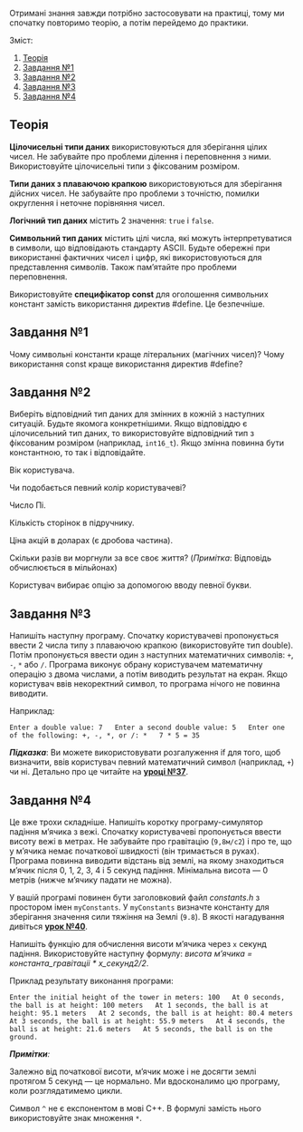 
Отримані знання завжди потрібно застосовувати на практиці, тому ми спочатку повторимо теорію, а потім перейдемо до практики.

Зміст:

1.  [Теорія](https://acode.com.ua/glava-2-pidsumkovyj-test/#toc-0)
2.  [Завдання №1](https://acode.com.ua/glava-2-pidsumkovyj-test/#toc-1)
3.  [Завдання №2](https://acode.com.ua/glava-2-pidsumkovyj-test/#toc-2)
4.  [Завдання №3](https://acode.com.ua/glava-2-pidsumkovyj-test/#toc-3)
5.  [Завдання №4](https://acode.com.ua/glava-2-pidsumkovyj-test/#toc-4)

## Теорія

**Цілочисельні типи даних**  використовуються для зберігання цілих чисел. Не забувайте про проблеми ділення і переповнення з ними. Використовуйте цілочисельні типи з фіксованим розміром.

**Типи даних з плаваючою крапкою** використовуються для зберігання дійсних чисел. Не забувайте про проблеми з точністю, помилки округлення і неточне порівняння чисел.

**Логічний тип даних** містить 2 значення:  `true`  і  `false`.

**Символьний тип даних**  містить цілі числа, які можуть інтерпретуватися в символи, що відповідають стандарту ASCII. Будьте обережні при використанні фактичних чисел і цифр, які використовуються для представлення символів. Також пам’ятайте про проблеми переповнення.

Використовуйте  **специфікатор const**  для оголошення символьних констант замість використання директив #define. Це безпечніше.  

## Завдання №1

Чому символьні константи краще літеральних (магічних чисел)? Чому використання const краще використання директив #define?

## Завдання №2

Виберіть відповідний тип даних для змінних в кожній з наступних ситуацій. Будьте якомога конкретнішими. Якщо відповіддю є цілочисельний тип даних, то використовуйте відповідний тип з фіксованим розміром (наприклад,  `int16_t`). Якщо змінна повинна бути константною, то так і відповідайте.

Вік користувача.

Чи подобається певний колір користувачеві?

Число Пі.

Кількість сторінок в підручнику.

Ціна акцій в доларах (є дробова частина).

Скільки разів ви моргнули за все своє життя? (_Примітка_: Відповідь обчислюється в мільйонах)

Користувач вибирає опцію за допомогою вводу певної букви.

## Завдання №3

Напишіть наступну програму. Спочатку користувачеві пропонується ввести 2 числа типу з плаваючою крапкою (використовуйте тип double). Потім пропонується ввести один з наступних математичних символів:  `+`,  `-`,  `*`  або  `/`. Програма виконує обрану користувачем математичну операцію з двома числами, а потім виводить результат на екран. Якщо користувач ввів некоректний символ, то програма нічого не повинна виводити.

Наприклад:

`Enter a double value: 7  
Enter a second double value: 5  
Enter one of the following: +, -, *, or /: *  
7 * 5 = 35`

**_Підказка_**: Ви можете використовувати розгалуження if для того, щоб визначити, ввів користувач певний математичний символ (наприклад,  `+`) чи ні. Детально про це читайте на  [**уроці №37**](https://acode.com.ua/urok-37-logichnyj-typ-danyh-bool/).

## Завдання №4

Це вже трохи складніше. Напишіть коротку програму-симулятор падіння м’ячика з вежі. Спочатку користувачеві пропонується ввести висоту вежі в метрах. Не забувайте про гравітацію (`9,8м/с2`) і про те, що у м’ячика немає початкової швидкості (він тримається в руках). Програма повинна виводити відстань від землі, на якому знаходиться м’ячик після 0, 1, 2, 3, 4 і 5 секунд падіння. Мінімальна висота — 0 метрів (нижче м’ячику падати не можна).

У вашій програмі повинен бути заголовковий файл  _constants.h_  з простором імен  `myConstants`. У  `myConstants`  визначте константу для зберігання значення сили тяжіння на Землі (`9.8`). В якості нагадування дивіться  [**урок №40**](https://acode.com.ua/urok-40-const-constexpr-i-symvolni-konstanty/).

Напишіть функцію для обчислення висоти м’ячика через  `х`  секунд падіння. Використовуйте наступну формулу:  _висота м’ячика = константа_гравітаціі * x_секунд2/2_.

Приклад результату виконання програми:

`Enter the initial height of the tower in meters: 100  
At 0 seconds, the ball is at height: 100 meters  
At 1 seconds, the ball is at height: 95.1 meters  
At 2 seconds, the ball is at height: 80.4 meters  
At 3 seconds, the ball is at height: 55.9 meters  
At 4 seconds, the ball is at height: 21.6 meters  
At 5 seconds, the ball is on the ground.`

_**Примітки**:_

Залежно від початкової висоти, м’ячик може і не досягти землі протягом 5 секунд — це нормально. Ми вдосконалимо цю програму, коли розглядатимемо цикли.

Символ  `^`  не є експонентом в мові C++. В формулі замість нього використовуйте знак множення  `*`.